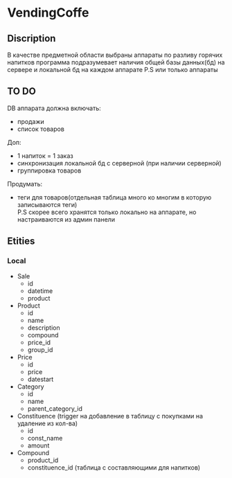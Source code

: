 # VendingCoffe
## Discription
В качестве предметной области выбраны аппараты по разливу горячих напитков 
программа подразумевает наличия общей базы данных(бд) на сервере и локальной бд на каждом аппарате
P.S или только аппараты

## TO DO
DB аппарата должна включать:
- продажи
- список товаров

Доп:
- 1 напиток = 1 заказ
- синхронизация локальной бд с серверной (при наличии серверной)
- группировка товаров

Продумать:
- теги для товаров(отдельная таблица много ко многим в которую записываются теги)  
  P.S скорее всего хранятся только локально на аппарате, но настраиваются из админ панели

## Etities
### Local
- Sale
  - id
  - datetime
  - product
- Product
  - id
  - name
  - description
  - compound
  - price_id
  - group_id
- Price
  - id
  - price
  - datestart
- Category
  - id
  - name
  - parent_category_id
- Constituence (trigger на добавление в таблицу с покупками на удаление из кол-ва)
  - id
  - const_name
  - amount
- Compound
  - product_id
  - constituence_id
(таблица с составляющими для напитков)


